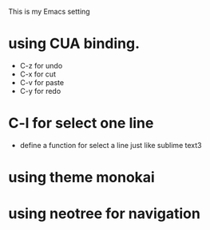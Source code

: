 This is my Emacs setting  
# using CUA binding.   
  - C-z for undo   
  - C-x for cut   
  - C-v for paste   
  - C-y for redo   

# C-l for select one line   
  - define a function for select a line just like sublime text3   

# using theme monokai   

# using neotree for navigation   
